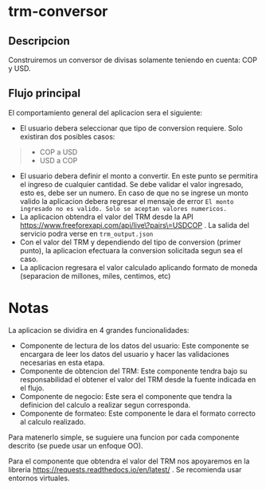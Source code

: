 # trm-conversor
## Descripcion
Construiremos un conversor de divisas solamente teniendo en cuenta: COP y USD.
## Flujo principal
El comportamiento general del aplicacion sera el siguiente:
- El usuario debera seleccionar que tipo de conversion requiere. Solo existiran dos posibles casos:
>- COP a USD
>- USD a COP
- El usuario debera definir el monto a convertir. En este punto se permitira el ingreso de cualquier cantidad. Se debe validar el valor ingresado, esto es, debe ser un numero. En caso de que no se ingrese un monto valido la aplicacion debera regresar el mensaje de error ```El monto ingresado no es valido. Solo se aceptan valores numericos.```
- La aplicacion obtendra el valor del TRM desde la API https://www.freeforexapi.com/api/live\?pairs\=USDCOP . La salida del servicio podra verse en ```trm_output.json```
- Con el valor del TRM y dependiendo del tipo de conversion (primer punto), la aplicacion efectuara la conversion solicitada segun sea el caso.
- La aplicacion regresara el valor calculado aplicando formato de moneda (separacion de millones, miles, centimos, etc)

# Notas
La aplicacion se dividira en 4 grandes funcionalidades:
- Componente de lectura de los datos del usuario: Este componente se encargara de leer los datos del usuario y hacer las validaciones necesarias en esta etapa.
- Componente de obtencion del TRM: Este componente tendra bajo su responsabilidad el obtener el valor del TRM desde la fuente indicada en el flujo.
- Componente de negocio: Este sera el componente que tendra la definicion del calculo a realizar segun corresponda.
- Componente de formateo: Este componente le dara el formato correcto al calculo realizado.

Para matenerlo simple, se suguiere una funcion por cada componente descrito (se puede usar un enfoque OO).

Para el componente que obtendra el valor del TRM nos apoyaremos en la libreria https://requests.readthedocs.io/en/latest/ . Se recomienda usar entornos virtuales.
